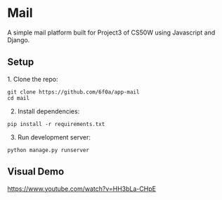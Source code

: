 <h1> Mail </h1>
A simple mail platform built for Project3 of CS50W using Javascript and Django.

<h2>Setup</h2>
1. Clone the repo:

```
git clone https://github.com/6f0a/app-mail
cd mail
```
2. Install dependencies:
```
pip install -r requirements.txt
```
3. Run development server:
```
python manage.py runserver
```
<h2>Visual Demo</h2>

https://www.youtube.com/watch?v=HH3bLa-CHpE
